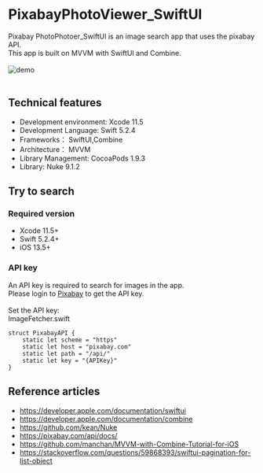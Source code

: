 # PixabayPhotoViewer_SwiftUI
Pixabay PhotoPhotoer_SwiftUI is an image search app that uses the pixabay API.
<br>
This app is built on MVVM with SwiftUI and Combine.
<br>
<br>
![demo](https://raw.github.com/wiki/kazutoshiyamamoto/PixabayPhotoViewer_SwiftUI/images/PixabayPhotoViewer_SwiftUI.gif)
<br>
<br>
## Technical features
- Development environment: Xcode 11.5
- Development Language: Swift 5.2.4
- Frameworks： SwiftUI,Combine
- Architecture： MVVM
- Library Management: CocoaPods 1.9.3
- Library: Nuke 9.1.2
## Try to search
### Required version
- Xcode 11.5+
- Swift 5.2.4+
- iOS 13.5+
### API key
An API key is required to search for images in the app.
<br>
Please login to [Pixabay](https://pixabay.com/) to get the API key.
<br>
<br>
Set the API key:
<br>
ImageFetcher.swift
<br>
```
struct PixabayAPI {
    static let scheme = "https"
    static let host = "pixabay.com"
    static let path = "/api/"
    static let key = "{APIKey}"
}
```
## Reference articles
- https://developer.apple.com/documentation/swiftui
- https://developer.apple.com/documentation/combine
- https://github.com/kean/Nuke
- https://pixabay.com/api/docs/
- https://github.com/manchan/MVVM-with-Combine-Tutorial-for-iOS
- https://stackoverflow.com/questions/59868393/swiftui-pagination-for-list-object
